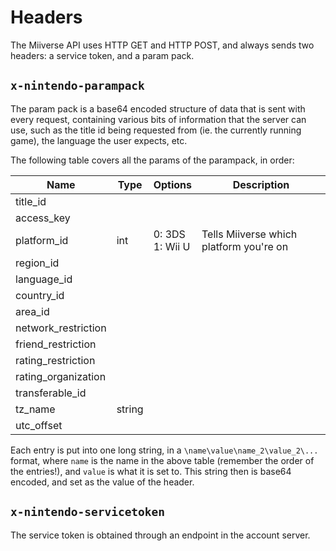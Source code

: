 # Headers

The Miiverse API uses HTTP GET and HTTP POST, and always sends two headers: a service token, and a param pack.

## `x-nintendo-parampack`

The param pack is a base64 encoded structure of data that is sent with every request, containing various bits of information that the server can use, such as the title id being requested from (ie. the currently running game), the language the user expects, etc.

The following table covers all the params of the parampack, in order:

| Name                | Type   | Options            | Description                             |
| ------------------- | ------ | ------------------ | --------------------------------------- |
| title_id            |        |                    |                                         |
| access_key          |        |                    |                                         |
| platform_id         | int    | 0: 3DS<br>1: Wii U | Tells Miiverse which platform you're on |
| region_id           |        |                    |                                         |
| language_id         |        |                    |                                         |
| country_id          |        |                    |                                         |
| area_id             |        |                    |                                         |
| network_restriction |        |                    |                                         |
| friend_restriction  |        |                    |                                         |
| rating_restriction  |        |                    |                                         |
| rating_organization |        |                    |                                         |
| transferable_id     |        |                    |                                         |
| tz_name             | string |                    |                                         |
| utc_offset          |        |                    |                                         |

Each entry is put into one long string, in a `\name\value\name_2\value_2\...` format, where `name` is the name in the above table (remember the order of the entries!), and `value` is what it is set to. This string then is base64 encoded, and set as the value of the header.

## `x-nintendo-servicetoken`

The service token is obtained through an endpoint in the account server.
